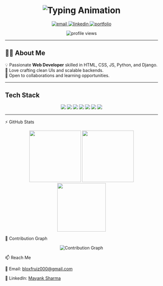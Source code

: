 <!--
README.md — GitHub Profile for Mayank Sharma (BtkSkull)
-->

<h1 align="center">
  <img src="https://readme-typing-svg.herokuapp.com?font=Fira+Code&weight=600&size=30&pause=1000&color=00C0FF&center=true&vCenter=true&width=600&lines=Hi%2C+I'm+Mayank+Sharma+;Web+Developer+%7C+Python+Django;Always+Learning+" alt="Typing Animation" />
</h1>

<p align="center">
  <a href="mailto:bloxfruiz000@gmail.com">
    <img src="https://img.shields.io/badge/Gmail-D14836?style=for-the-badge&logo=gmail&logoColor=white" alt="email" />
  </a>
  <a href="https://www.linkedin.com/in/mayank-sharma-075131325/">
    <img src="https://img.shields.io/badge/LinkedIn-blue?style=for-the-badge&logo=linkedin&logoColor=white" alt="linkedin" />
  </a>
  <a href="https://BtkSkull.github.io/">
    <img src="https://img.shields.io/badge/Portfolio-24292e?style=for-the-badge&logo=githubpages&logoColor=white" alt="portfolio" />
  </a>
</p>

<p align="center">
  <img src="https://komarev.com/ghpvc/?username=BtkSkull&label=Profile%20views&style=for-the-badge&color=blue" alt="profile views" />
</p>

---

## 🧑‍💻 About Me  
💡 Passionate **Web Developer** skilled in HTML, CSS, JS, Python, and Django.  
🎨 Love crafting clean UIs and scalable backends.  
🤝 Open to collaborations and learning opportunities.  

---

##  Tech Stack  
<p align="center">
  <img src="https://img.shields.io/badge/HTML5-E34F26?style=for-the-badge&logo=html5&logoColor=white" />
  <img src="https://img.shields.io/badge/CSS3-1572B6?style=for-the-badge&logo=css3&logoColor=white" />
  <img src="https://img.shields.io/badge/JavaScript-323330?style=for-the-badge&logo=javascript&logoColor=F7DF1E" />
  <img src="https://img.shields.io/badge/Python-3776AB?style=for-the-badge&logo=python&logoColor=white" />
  <img src="https://img.shields.io/badge/Django-092E20?style=for-the-badge&logo=django&logoColor=white" />
  <img src="https://img.shields.io/badge/Git-F05032?style=for-the-badge&logo=git&logoColor=white" />
  <img src="https://img.shields.io/badge/VS%20Code-007ACC?style=for-the-badge&logo=visualstudiocode&logoColor=white" />
</p>

---
⚡ GitHub Stats
<div align="center"> <img height="170" src="https://github-readme-stats.vercel.app/api?username=BtkSkull&show_icons=true&theme=radical" /> <img height="170" src="https://streak-stats.demolab.com?user=BtkSkull&theme=radical" /> </div> <div align="center"> <img height="160" src="https://github-readme-stats.vercel.app/api/top-langs/?username=BtkSkull&layout=compact&langs_count=8&theme=radical" /> </div>  

🌱 Contribution Graph
<p align="center"> <img src="https://github-readme-activity-graph.vercel.app/graph?username=BtkSkull&theme=tokyo-night" alt="Contribution Graph" /> </p>
📫 Reach Me

📧 Email: bloxfruiz000@gmail.com

💼 LinkedIn: [Mayank Sharma
](https://www.linkedin.com/in/mayank-sharma-075131325/)



